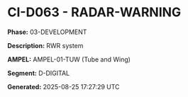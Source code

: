 # CI-D063 - RADAR-WARNING

**Phase:** 03-DEVELOPMENT

**Description:** RWR system

**AMPEL:** AMPEL-01-TUW (Tube and Wing)

**Segment:** D-DIGITAL

**Generated:** 2025-08-25 17:27:29 UTC

